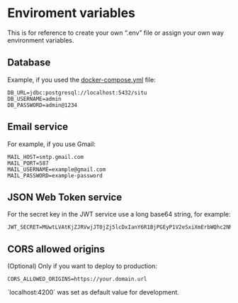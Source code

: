 # Enviroment variables
This is for reference to create your own “.env” file or assign your own way environment variables.

## Database
Example, if you used the [docker-compose.yml](docker-compose.yml) file:
```properties
DB_URL=jdbc:postgresql://localhost:5432/situ
DB_USERNAME=admin
DB_PASSWORD=admin@1234
```

## Email service
For example, if you use Gmail:
```properties
MAIL_HOST=smtp.gmail.com
MAIL_PORT=587
MAIL_USERNAME=example@gmail.com
MAIL_PASSWORD=example-password
```

## JSON Web Token service
For the secret key in the JWT service use a long base64 string, for example:
```properties
JWT_SECRET=MUwtLVAtKjZJRVwjJT0jZj5lcDxIanY6R1BjPGEyP1V2eSxiXmErbWQhc2NRKHdK
```

## CORS allowed origins
(Optional) Only if you want to deploy to production: 
```properties
CORS_ALLOWED_ORIGINS=https://your.domain.url
```
´localhost:4200´ was set as default value for development.